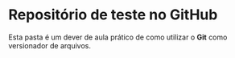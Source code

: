 # Repositório de teste no GitHub

Esta pasta é um dever de aula prático de como utilizar o **Git** como versionador de arquivos.